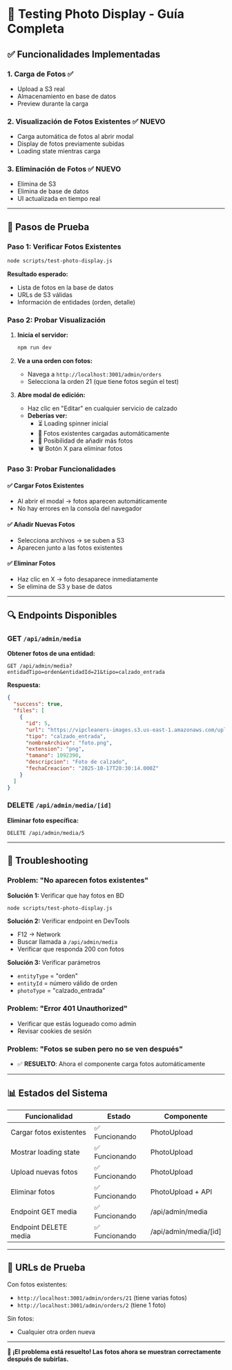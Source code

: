 # 📸 Testing Photo Display - Guía Completa

## ✅ Funcionalidades Implementadas

### 1. **Carga de Fotos** ✅
- Upload a S3 real
- Almacenamiento en base de datos
- Preview durante la carga

### 2. **Visualización de Fotos Existentes** ✅ **NUEVO**
- Carga automática de fotos al abrir modal
- Display de fotos previamente subidas
- Loading state mientras carga

### 3. **Eliminación de Fotos** ✅ **NUEVO**
- Elimina de S3
- Elimina de base de datos
- UI actualizada en tiempo real

---

## 🧪 Pasos de Prueba

### **Paso 1: Verificar Fotos Existentes**
```bash
node scripts/test-photo-display.js
```

**Resultado esperado:**
- Lista de fotos en la base de datos
- URLs de S3 válidas
- Información de entidades (orden, detalle)

### **Paso 2: Probar Visualización**

1. **Inicia el servidor:**
   ```bash
   npm run dev
   ```

2. **Ve a una orden con fotos:**
   - Navega a `http://localhost:3001/admin/orders`
   - Selecciona la orden 21 (que tiene fotos según el test)

3. **Abre modal de edición:**
   - Haz clic en "Editar" en cualquier servicio de calzado
   - **Deberías ver:**
     - ⏳ Loading spinner inicial
     - 📸 Fotos existentes cargadas automáticamente
     - 🔄 Posibilidad de añadir más fotos
     - 🗑️ Botón X para eliminar fotos

### **Paso 3: Probar Funcionalidades**

#### ✅ **Cargar Fotos Existentes**
- Al abrir el modal → fotos aparecen automáticamente
- No hay errores en la consola del navegador

#### ✅ **Añadir Nuevas Fotos**
- Selecciona archivos → se suben a S3
- Aparecen junto a las fotos existentes

#### ✅ **Eliminar Fotos**
- Haz clic en X → foto desaparece inmediatamente
- Se elimina de S3 y base de datos

---

## 🔍 Endpoints Disponibles

### **GET `/api/admin/media`**
**Obtener fotos de una entidad:**
```
GET /api/admin/media?entidadTipo=orden&entidadId=21&tipo=calzado_entrada
```

**Respuesta:**
```json
{
  "success": true,
  "files": [
    {
      "id": 5,
      "url": "https://vipcleaners-images.s3.us-east-1.amazonaws.com/uploads/...",
      "tipo": "calzado_entrada",
      "nombreArchivo": "foto.png",
      "extension": "png",
      "tamano": 1092390,
      "descripcion": "Foto de calzado",
      "fechaCreacion": "2025-10-17T20:30:14.000Z"
    }
  ]
}
```

### **DELETE `/api/admin/media/[id]`**
**Eliminar foto específica:**
```
DELETE /api/admin/media/5
```

---

## 🐛 Troubleshooting

### **Problem: "No aparecen fotos existentes"**

**Solución 1:** Verificar que hay fotos en BD
```bash
node scripts/test-photo-display.js
```

**Solución 2:** Verificar endpoint en DevTools
- F12 → Network
- Buscar llamada a `/api/admin/media`
- Verificar que responda 200 con fotos

**Solución 3:** Verificar parámetros
- `entityType` = "orden"
- `entityId` = número válido de orden
- `photoType` = "calzado_entrada"

### **Problem: "Error 401 Unauthorized"**
- Verificar que estás logueado como admin
- Revisar cookies de sesión

### **Problem: "Fotos se suben pero no se ven después"**
- ✅ **RESUELTO**: Ahora el componente carga fotos automáticamente

---

## 📊 Estados del Sistema

| Funcionalidad | Estado | Componente |
|---------------|---------|------------|
| Cargar fotos existentes | ✅ Funcionando | PhotoUpload |
| Mostrar loading state | ✅ Funcionando | PhotoUpload |
| Upload nuevas fotos | ✅ Funcionando | PhotoUpload |
| Eliminar fotos | ✅ Funcionando | PhotoUpload + API |
| Endpoint GET media | ✅ Funcionando | /api/admin/media |
| Endpoint DELETE media | ✅ Funcionando | /api/admin/media/[id] |

---

## 🎯 URLs de Prueba

Con fotos existentes:
- `http://localhost:3001/admin/orders/21` (tiene varias fotos)
- `http://localhost:3001/admin/orders/2` (tiene 1 foto)

Sin fotos:
- Cualquier otra orden nueva

---

**🎉 ¡El problema está resuelto! Las fotos ahora se muestran correctamente después de subirlas.**